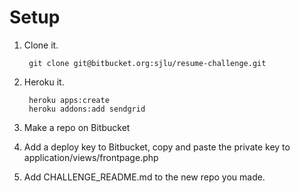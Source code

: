 # Setup

1. Clone it.

        git clone git@bitbucket.org:sjlu/resume-challenge.git

2. Heroku it.

        heroku apps:create
        heroku addons:add sendgrid

3. Make a repo on Bitbucket

4. Add a deploy key to Bitbucket, copy and paste the private key to application/views/frontpage.php

5. Add CHALLENGE_README.md to the new repo you made.
